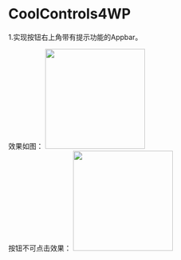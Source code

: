CoolControls4WP
===============
1.实现按钮右上角带有提示功能的Appbar。

效果如图：
<img style="width:200px" src="http://images.cnblogs.com/cnblogs_com/fb-boy/520080/o_%e6%8c%89%e9%92%ae%e5%8f%b3%e4%b8%8a%e8%a7%92%e5%b8%a6%e6%9c%89%e6%96%87%e6%9c%ac%e6%8f%90%e7%a4%ba%e5%8a%9f%e8%83%bd%e7%9a%84AppBar.PNG"/>
<br />
按钮不可点击效果：
<img style="width:200px" src="http://images.cnblogs.com/cnblogs_com/fb-boy/520080/o_%e6%8c%89%e9%92%ae%e4%b8%8d%e5%8f%af%e7%82%b9%e5%87%bb%e9%80%8f%e6%98%8e%e5%ba%a6%e6%8e%a7%e5%88%b6.PNG"/>

